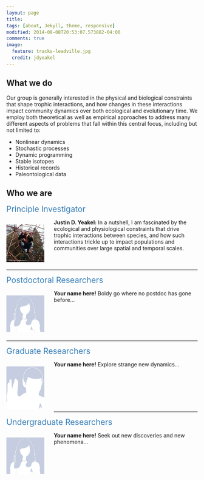 ```yaml
---
layout: page
title: 
tags: [about, Jekyll, theme, responsive]
modified: 2014-08-08T20:53:07.573882-04:00
comments: true
image:
  feature: tracks-leadville.jpg
  credit: jdyeakel
---
```

## What we do

Our group is generally interested in the physical and biological constraints that shape trophic interactions, and how changes in these interactions impact community dynamics over both ecological and evolutionary time. 
We employ both theoretical as well as empirical approaches to address many different aspects of problems that fall within this central focus, including but not limited to:   

* Nonlinear dynamics   
* Stochastic processes   
* Dynamic programming   
* Stable isotopes   
* Historical records
* Paleontological data   


<!---
I generally use network-theoretic approaches – combined with empirical measures of interactions e.g. stable isotopic data – to try to understand how species interactions trickle up to impact the structure and functioning of ecological communities. My long-term interests fall into 3 core themes:

* the proximate drivers and ultimate effects of species interactions
* the effects of large-scale (spatial and temporal) factors on community assembly and dis-assembly
* the interplay between landscape structure and population/community dynamics
-->


## Who we are

<span style="text-align=left;font-size:1.5em;color:#377EB8;">Principle Investigator</span>   
<div>
<p style="float: left;padding-right:25px"><img src="/images/justin-web.jpg" width="100"></p>    
<b>Justin D. Yeakel:</b> In a nutshell, I am fascinated by the ecological and physiological constraints that drive trophic interactions between species, and how such interactions trickle up to impact populations and communities over large spatial and temporal scales. <BR> <BR>
</div>       

<BR CLEAR="...">   

--- 

<span style="text-align=left;font-size:1.5em;color:#377EB8;">Postdoctoral Researchers</span>   
<div>
<p style="float: left;padding-right:25px"><img src="/images/person.jpg" width="100"></p> <b>Your name here!</b> Boldy go where no postdoc has gone before... <BR> <BR> <BR> <BR> <BR>
</div>      

<BR CLEAR="...">

---

<span style="text-align=left;font-size:1.5em;color:#377EB8;">Graduate Researchers</span> 
<div>
<p style="float: left;padding-right:25px"><img src="/images/spock.jpg" width="100"></p>
<b>Your name here!</b> Explore strange new dynamics...  <BR> <BR> <BR> <BR> <BR> <BR>     
</div>     

<BR CLEAR="...">   

---    

<span style="text-align=left;font-size:1.5em;color:#377EB8;">Undergraduate Researchers</span>     
<div>   
<p style="float: left;padding-right:25px"><img src="/images/person.jpg" width="100"></p>
<b>Your name here!</b> Seek out new discoveries and new phenomena...<BR> <BR> <BR> <BR> 
</div>   




         

<!---
###Background

I graduated in 2004 from Kent State University in Ohio (my home state) with a degree in Biological Anthropology, a minor in biology, and specializing in outdoor education (I spent two years working at LongAcre Expeditions, and am a graduate of the NOLS Alaska summer course).
After reading Chaos by James Glieck in 2003, and his beautiful descriptions of the Santa Cruz campus, I sent a random email to [Paul Koch](http://www.es.ucsc.edu/~pkoch/), a professor at UCSC specializing in using stable isotopes to study modern and paleo ecosystems.
He ended up offering me a job in the mass spec facility at UCSC, where I worked for two years before becoming a graduate student in the Ecology and Evolutionary Biology Department.   
<br>
While at UCSC, I began working with [Nate Dominy](https://biology.dartmouth.edu/people/nathaniel-j-dominy) in the Anthropology Department and ended up spending 3 field seasons all over sub-Saharan Africa studying mole rats, forest canopies, and fur seals, among other things.
During the latter half of my Ph.D., I began working with [Marc Mangel](http://users.soe.ucsc.edu/~msmangel/) using quantitative approaches to study dietary behaviors and the compensatory dynamics of fish recruitment, finishing my degree in 2012.     
<br>
From 2012-2014, I was a postdoctoral fellow at Simon Fraser University working with Jon Moore on the metapopulation dynamics of aquatic species - specifically those constrained to river watersheds.
I had a great time learning about the insane life-history of salmon, and got to spend a lot of time with people who know those systems inside and out, including [Jon](http://moorelab.wix.com/moorelab), [Mike Beakes](http://scholar.google.ca/citations?user=vB5kMZoAAAAJ&hl=en), [Corey Phillis](http://coreyphillis.github.io), and [Sean Anderson](http://seananderson.ca). 
Not being a specialist in any one system, it was a humbling and exciting experience!   
<br>
As of June, 2014 I began as an Omidyar Postdoctoral Fellow at the Santa Fe Institute in Santa Fe, New Mexico. SFI has no boundaries between disciplines, and I feel lucky to work alongside so many excellent people spanning so many subject areas.
Check out the rest of my website for info on research interests and news of recent work! Thanks for visiting,  
&nbsp;&nbsp;&nbsp;&nbsp;*-JD Yeakel, October 2014*
-->
<!---
My wife Charlene Chow is an artist. [Check out her website here!](http://charleneeliz.wordpress.com)
-->
